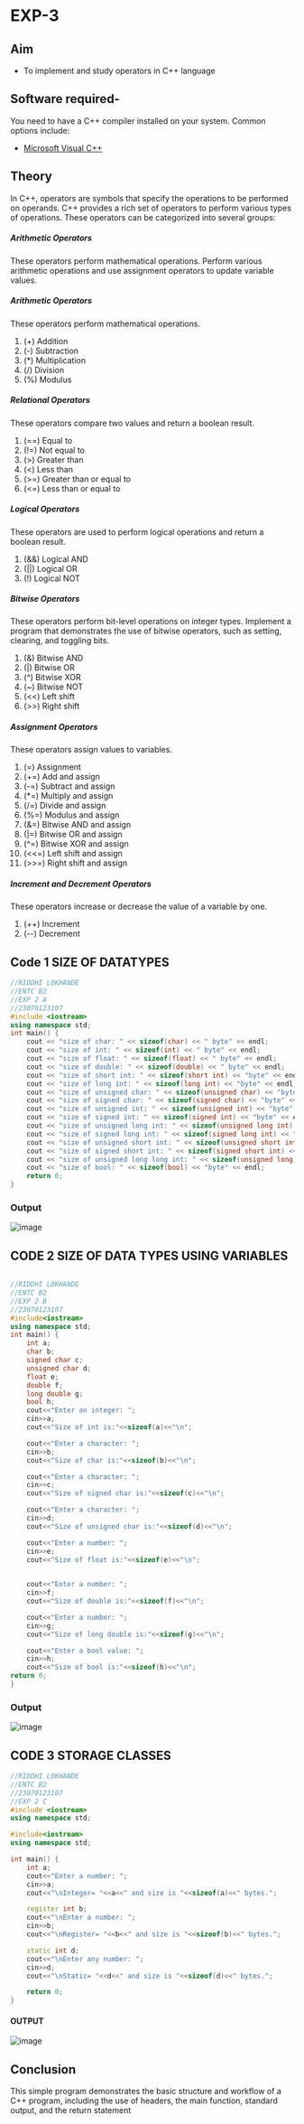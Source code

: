 # EXP-3
## Aim

- To implement and study operators in C++ language


## Software required-

You need to have a C++ compiler installed on your system. Common options include:

- [Microsoft Visual C++](https://visualstudio.microsoft.com/vs/features/cplusplus/)

## Theory
In C++, operators are symbols that specify the operations to be performed on operands. C++ provides a rich set of operators to perform various types of operations. These operators can be categorized into several groups:

##### Arithmetic Operators

These operators perform mathematical operations.
Perform various arithmetic operations and use assignment operators to update variable values.

##### Arithmetic Operators
These operators perform mathematical operations.

1.  (+) Addition
2.  (-) Subtraction
3.  (*) Multiplication
4.  (/) Division
5.  (%) Modulus
   
##### Relational Operators

These operators compare two values and return a boolean result.

1.  (==) Equal to
2.  (!=) Not equal to
3.  (>) Greater than
4.  (<) Less than
5.  (>=) Greater than or equal to
6.  (<=) Less than or equal to

##### Logical Operators

These operators are used to perform logical operations and return a boolean result.

1.  (&&) Logical AND
2.  (||) Logical OR
3.  (!) Logical NOT

##### Bitwise Operators

These operators perform bit-level operations on integer types.
Implement a program that demonstrates the use of bitwise operators, such as setting, clearing, and toggling bits.

1.  (&) Bitwise AND
2.  (|) Bitwise OR
3.  (^) Bitwise XOR
4.  (~) Bitwise NOT
5.  (<<) Left shift
6.  (>>) Right shift

##### Assignment Operators

These operators assign values to variables.

1.  (=) Assignment
2.  (+=) Add and assign
3.  (-=) Subtract and assign
4.  (*=) Multiply and assign
5.  (/=) Divide and assign
6.  (%=) Modulus and assign
7.  (&=) Bitwise AND and assign
8.  (|=) Bitwise OR and assign
9.  (^=) Bitwise XOR and assign
10. (<<=) Left shift and assign
11. (>>=) Right shift and assign

##### Increment and Decrement Operators

These operators increase or decrease the value of a variable by one.

1.  (++) Increment
2.  (--) Decrement






## Code 1 SIZE OF DATATYPES 
```cpp
//RIDDHI LOKHANDE
//ENTC B2
//EXP 2 A
//23070123107
#include <iostream>
using namespace std;
int main() {
    cout << "size of char: " << sizeof(char) << " byte" << endl;
    cout << "size of int: " << sizeof(int) << " byte" << endl;
    cout << "size of float: " << sizeof(float) << " byte" << endl;
    cout << "size of double: " << sizeof(double) << " byte" << endl;
    cout << "size of short int: " << sizeof(short int) << "byte" << endl;
    cout << "size of long int: " << sizeof(long int) << "byte" << endl;
    cout << "size of unsigned char: " << sizeof(unsigned char) << "byte" << endl;
    cout << "size of signed char: " << sizeof(signed char) << "byte" << endl;
    cout << "size of unsigned int: " << sizeof(unsigned int) << "byte" << endl;
    cout << "size of signed int: " << sizeof(signed int) << "byte" << endl;
    cout << "size of unsigned long int: " << sizeof(unsigned long int) << "byte" << endl;
    cout << "size of signed long int: " << sizeof(signed long int) << "byte" << endl;
    cout << "size of unsigned short int: " << sizeof(unsigned short int) << "byte" << endl;
    cout << "size of signed short int: " << sizeof(signed short int) << "byte" << endl;
    cout << "size of unsigned long long int: " << sizeof(unsigned long long int) << "byte" << endl;
    cout << "size of bool: " << sizeof(bool) << "byte" << endl;
    return 0;
}
```
### Output
![image](https://github.com/user-attachments/assets/2bdd76f0-1c20-4681-862a-4eaf58b8d6f5)

## CODE 2 SIZE OF DATA TYPES USING VARIABLES
```cpp

//RIDDHI LOKHANDE
//ENTC B2
//EXP 2 B
//23070123107
#include<iostream>
using namespace std;
int main() {
    int a;
    char b;
    signed char c;
    unsigned char d;
    float e;
    double f;
    long double g;
    bool h;
    cout<<"Enter an integer: ";
    cin>>a;
    cout<<"Size of int is:"<<sizeof(a)<<"\n";

    cout<<"Enter a character: ";
    cin>>b;
    cout<<"Size of char is:"<<sizeof(b)<<"\n";

    cout<<"Enter a character: ";
    cin>>c;
    cout<<"Size of signed char is:"<<sizeof(c)<<"\n";

    cout<<"Enter a character: ";
    cin>>d;
    cout<<"Size of unsigned char is:"<<sizeof(d)<<"\n";

    cout<<"Enter a number: ";
    cin>>e;
    cout<<"Size of float is:"<<sizeof(e)<<"\n";
    

    cout<<"Enter a number: ";
    cin>>f;
    cout<<"Size of double is:"<<sizeof(f)<<"\n";

    cout<<"Enter a number: ";
    cin>>g;
    cout<<"Size of long double is:"<<sizeof(g)<<"\n";

    cout<<"Enter a bool value: "; 
    cin>>h;
    cout<<"Size of bool is:"<<sizeof(h)<<"\n";
return 0;
}
```
### Output
![image](https://github.com/user-attachments/assets/44c171ce-6911-4f0e-ac11-d84142c7e39e)

## CODE 3 STORAGE CLASSES
```cpp
//RIDDHI LOKHANDE
//ENTC B2
//23070123107
//EXP 2 C
#include <iostream> 
using namespace std;

#include<iostream>
using namespace std;

int main() {
    int a;
    cout<<"Enter a number: ";                       
    cin>>a;
    cout<<"\nInteger= "<<a<<" and size is "<<sizeof(a)<<" bytes.";  

    register int b;
    cout<<"\nEnter a number: ";                                     
    cin>>b;
    cout<<"\nRegister= "<<b<<" and size is "<<sizeof(b)<<" bytes.";   

    static int d;
    cout<<"\nEnter any number: ";                                      
    cin>>d;
    cout<<"\nStatic= "<<d<<" and size is "<<sizeof(d)<<" bytes.";      

    return 0;
}
```
#### OUTPUT 
![image](https://github.com/user-attachments/assets/8613a136-dbf9-40ba-a50d-a48914322f67)

## Conclusion
This simple program demonstrates the basic structure and workflow of a C++ program, including the use of headers, the main function, standard output, and the return statement
